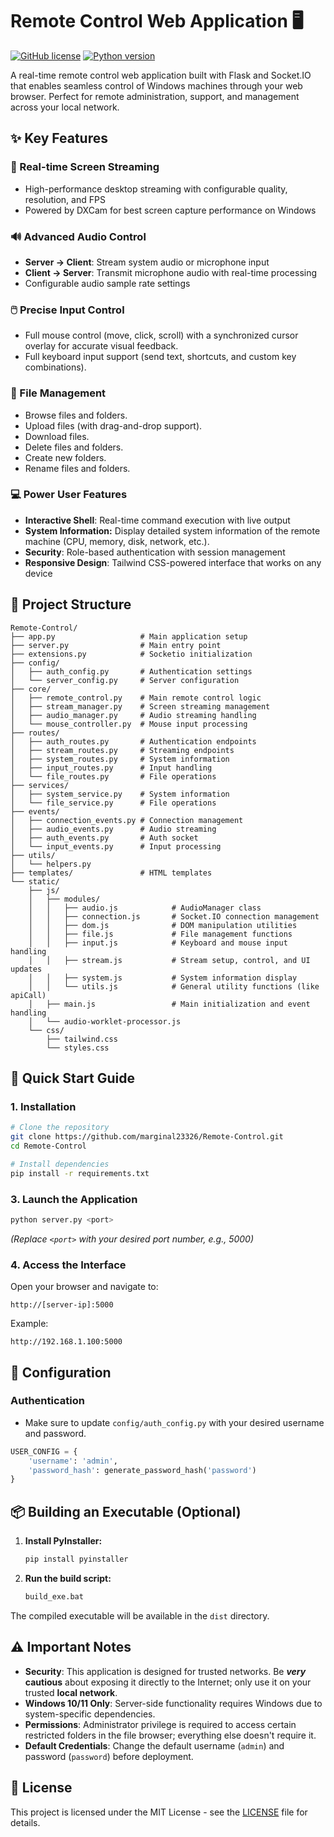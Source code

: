 # Remote Control Web Application 🖥️

[![GitHub license](https://img.shields.io/badge/license-MIT-blue.svg)](https://github.com/marginal23326/Remote-Control/blob/main/LICENSE)
[![Python version](https://img.shields.io/badge/python-3.13+-blue)](https://www.python.org/downloads/)

A real-time remote control web application built with Flask and Socket.IO that enables seamless control of Windows machines through your web browser. Perfect for remote administration, support, and management across your local network.

## ✨ Key Features

### 🎥 Real-time Screen Streaming
- High-performance desktop streaming with configurable quality, resolution, and FPS
- Powered by DXCam for best screen capture performance on Windows

### 🔊 Advanced Audio Control
- **Server → Client**: Stream system audio or microphone input
- **Client → Server**: Transmit microphone audio with real-time processing
- Configurable audio sample rate settings

### 🖱️ Precise Input Control
- Full mouse control (move, click, scroll) with a synchronized cursor overlay for accurate visual feedback.
- Full keyboard input support (send text, shortcuts, and custom key combinations).

### 📁 File Management
- Browse files and folders.
- Upload files (with drag-and-drop support).
- Download files.
- Delete files and folders.
- Create new folders.
- Rename files and folders.

### 💻 Power User Features
- **Interactive Shell**: Real-time command execution with live output
- **System Information:** Display detailed system information of the remote machine (CPU, memory, disk, network, etc.).
- **Security**: Role-based authentication with session management
- **Responsive Design**: Tailwind CSS-powered interface that works on any device

## 🌳 Project Structure

```
Remote-Control/
├── app.py                   # Main application setup
├── server.py                # Main entry point
├── extensions.py            # Socketio initialization
├── config/
│   ├── auth_config.py       # Authentication settings
│   └── server_config.py     # Server configuration
├── core/
│   ├── remote_control.py    # Main remote control logic
│   ├── stream_manager.py    # Screen streaming management
│   ├── audio_manager.py     # Audio streaming handling
│   └── mouse_controller.py  # Mouse input processing
├── routes/
│   ├── auth_routes.py       # Authentication endpoints
│   ├── stream_routes.py     # Streaming endpoints
│   ├── system_routes.py     # System information
│   ├── input_routes.py      # Input handling
│   └── file_routes.py       # File operations
├── services/
│   ├── system_service.py    # System information
│   └── file_service.py      # File operations
├── events/
│   ├── connection_events.py # Connection management
│   ├── audio_events.py      # Audio streaming
│   ├── auth_events.py       # Auth socket
│   └── input_events.py      # Input processing
├── utils/
│   └── helpers.py
├── templates/               # HTML templates
└── static/
    ├── js/
    │   ├── modules/
    │   │   ├── audio.js            # AudioManager class
    │   │   ├── connection.js       # Socket.IO connection management
    │   │   ├── dom.js              # DOM manipulation utilities
    │   │   ├── file.js             # File management functions
    │   │   ├── input.js            # Keyboard and mouse input handling
    │   │   ├── stream.js           # Stream setup, control, and UI updates
    │   │   ├── system.js           # System information display
    │   │   └── utils.js            # General utility functions (like apiCall)
    │   ├── main.js                 # Main initialization and event handling
    │   └── audio-worklet-processor.js
    └── css/
        ├── tailwind.css
        └── styles.css
```

## 🚀 Quick Start Guide

### 1. Installation

```bash
# Clone the repository
git clone https://github.com/marginal23326/Remote-Control.git
cd Remote-Control

# Install dependencies
pip install -r requirements.txt
```

### 3. Launch the Application

```bash
python server.py <port>
```
_(Replace `<port>` with your desired port number, e.g., 5000)_

### 4. Access the Interface

Open your browser and navigate to:
```
http://[server-ip]:5000
```

Example:
```
http://192.168.1.100:5000
```

## 🔧 Configuration

### Authentication
*  Make sure to update `config/auth_config.py` with your desired username and password.
```python
USER_CONFIG = {
	'username': 'admin',
	'password_hash': generate_password_hash('password')
}
```

## 📦 Building an Executable (Optional)

1. **Install PyInstaller:**

    ```bash
    pip install pyinstaller
    ```

2. **Run the build script:**

    ```bash
    build_exe.bat
    ```
The compiled executable will be available in the `dist` directory.

## ⚠️ Important Notes

- **Security**: This application is designed for trusted networks. Be **_very_** **cautious** about exposing it directly to the Internet; only use it on your trusted **local network**.
- **Windows 10/11 Only**: Server-side functionality requires Windows due to system-specific dependencies.
- **Permissions**: Administrator privilege is required to access certain restricted folders in the file browser; everything else doesn't require it.
- **Default Credentials**: Change the default username (`admin`) and password (`password`) before deployment.

## 📄 License

This project is licensed under the MIT License - see the [LICENSE](LICENSE) file for details.
